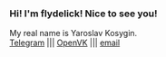 ### Hi! I'm flydelick! Nice to see you!<br>
My real name is Yaroslav Kosygin.<br>
<a href="https://t.me/iamflydelick">Telegram</a> ||| <a href="https://openvk.su/id2268">OpenVK</a> ||| <a href="mailto:theyarikkosygin@gmail.com">email</a>
